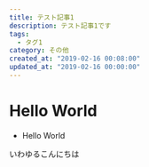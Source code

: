 ```yaml
---
title: テスト記事1
description: テスト記事1です
tags: 
  - タグ1
category: その他
created_at: "2019-02-16 00:08:00"
updated_at: "2019-02-16 00:00:00"
---
```


# Hello World
- Hello World

いわゆるこんにちは